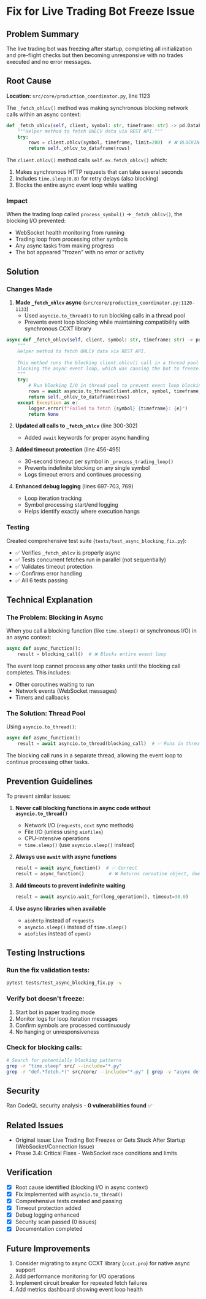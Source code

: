 # Fix for Live Trading Bot Freeze Issue

## Problem Summary

The live trading bot was freezing after startup, completing all initialization and pre-flight checks but then becoming unresponsive with no trades executed and no error messages.

## Root Cause

**Location:** `src/core/production_coordinator.py`, line 1123

The `_fetch_ohlcv()` method was making synchronous blocking network calls within an async context:

```python
def _fetch_ohlcv(self, client, symbol: str, timeframe: str) -> pd.DataFrame:
    """Helper method to fetch OHLCV data via REST API."""
    try:
        rows = client.ohlcv(symbol, timeframe, limit=200)  # ❌ BLOCKING CALL
        return self._ohlcv_to_dataframe(rows)
```

The `client.ohlcv()` method calls `self.ex.fetch_ohlcv()` which:
1. Makes synchronous HTTP requests that can take several seconds
2. Includes `time.sleep(0.8)` for retry delays (also blocking)
3. Blocks the entire async event loop while waiting

### Impact

When the trading loop called `process_symbol()` → `_fetch_ohlcv()`, the blocking I/O prevented:
- WebSocket health monitoring from running
- Trading loop from processing other symbols
- Any async tasks from making progress
- The bot appeared "frozen" with no error or activity

## Solution

### Changes Made

1. **Made `_fetch_ohlcv` async** (`src/core/production_coordinator.py:1120-1133`)
   - Used `asyncio.to_thread()` to run blocking calls in a thread pool
   - Prevents event loop blocking while maintaining compatibility with synchronous CCXT library

```python
async def _fetch_ohlcv(self, client, symbol: str, timeframe: str) -> pd.DataFrame:
    """
    Helper method to fetch OHLCV data via REST API.
    
    This method runs the blocking client.ohlcv() call in a thread pool to prevent
    blocking the async event loop, which was causing the bot to freeze.
    """
    try:
        # Run blocking I/O in thread pool to prevent event loop blocking
        rows = await asyncio.to_thread(client.ohlcv, symbol, timeframe, limit=200)
        return self._ohlcv_to_dataframe(rows)
    except Exception as e:
        logger.error(f"Failed to fetch {symbol} {timeframe}: {e}")
        return None
```

2. **Updated all calls to `_fetch_ohlcv`** (line 300-302)
   - Added `await` keywords for proper async handling

3. **Added timeout protection** (line 456-495)
   - 30-second timeout per symbol in `_process_trading_loop()`
   - Prevents indefinite blocking on any single symbol
   - Logs timeout errors and continues processing

4. **Enhanced debug logging** (lines 697-703, 769)
   - Loop iteration tracking
   - Symbol processing start/end logging
   - Helps identify exactly where execution hangs

### Testing

Created comprehensive test suite (`tests/test_async_blocking_fix.py`):
- ✅ Verifies `_fetch_ohlcv` is properly async
- ✅ Tests concurrent fetches run in parallel (not sequentially)
- ✅ Validates timeout protection
- ✅ Confirms error handling
- ✅ All 6 tests passing

## Technical Explanation

### The Problem: Blocking in Async

When you call a blocking function (like `time.sleep()` or synchronous I/O) in an async context:
```python
async def async_function():
    result = blocking_call()  # ❌ Blocks entire event loop
```

The event loop cannot process any other tasks until the blocking call completes. This includes:
- Other coroutines waiting to run
- Network events (WebSocket messages)
- Timers and callbacks

### The Solution: Thread Pool

Using `asyncio.to_thread()`:
```python
async def async_function():
    result = await asyncio.to_thread(blocking_call)  # ✅ Runs in thread pool
```

The blocking call runs in a separate thread, allowing the event loop to continue processing other tasks.

## Prevention Guidelines

To prevent similar issues:

1. **Never call blocking functions in async code without `asyncio.to_thread()`**
   - Network I/O (`requests`, `ccxt` sync methods)
   - File I/O (unless using `aiofiles`)
   - CPU-intensive operations
   - `time.sleep()` (use `asyncio.sleep()` instead)

2. **Always use `await` with async functions**
   ```python
   result = await async_function()  # ✅ Correct
   result = async_function()         # ❌ Returns coroutine object, doesn't execute
   ```

3. **Add timeouts to prevent indefinite waiting**
   ```python
   result = await asyncio.wait_for(long_operation(), timeout=30.0)
   ```

4. **Use async libraries when available**
   - `aiohttp` instead of `requests`
   - `asyncio.sleep()` instead of `time.sleep()`
   - `aiofiles` instead of `open()`

## Testing Instructions

### Run the fix validation tests:
```bash
pytest tests/test_async_blocking_fix.py -v
```

### Verify bot doesn't freeze:
1. Start bot in paper trading mode
2. Monitor logs for loop iteration messages
3. Confirm symbols are processed continuously
4. No hanging or unresponsiveness

### Check for blocking calls:
```bash
# Search for potentially blocking patterns
grep -r "time.sleep" src/ --include="*.py"
grep -r "def.*fetch.*(" src/core/ --include="*.py" | grep -v "async def"
```

## Security

Ran CodeQL security analysis - **0 vulnerabilities found** ✅

## Related Issues

- Original issue: Live Trading Bot Freezes or Gets Stuck After Startup (WebSocket/Connection Issue)
- Phase 3.4: Critical Fixes - WebSocket race conditions and limits

## Verification

- [x] Root cause identified (blocking I/O in async context)
- [x] Fix implemented with `asyncio.to_thread()`
- [x] Comprehensive tests created and passing
- [x] Timeout protection added
- [x] Debug logging enhanced
- [x] Security scan passed (0 issues)
- [x] Documentation completed

## Future Improvements

1. Consider migrating to async CCXT library (`ccxt.pro`) for native async support
2. Add performance monitoring for I/O operations
3. Implement circuit breaker for repeated fetch failures
4. Add metrics dashboard showing event loop health
